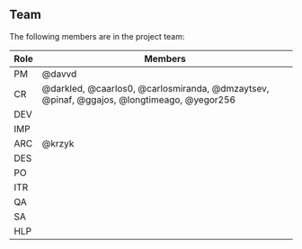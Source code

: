 ## Team

The following members are in the project team:

Role | Members
---|---
PM | @davvd
CR | @darkled, @caarlos0, @carlosmiranda, @dmzaytsev, @pinaf, @ggajos, @longtimeago, @yegor256
DEV | 
IMP | 
ARC | @krzyk
DES | 
PO | 
ITR | 
QA | 
SA | 
HLP | 
